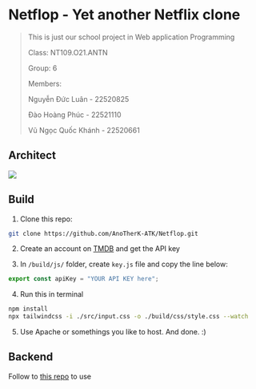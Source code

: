 # Netflop - Yet another Netflix clone

> This is just our school project in Web application Programming
> 
> Class: NT109.O21.ANTN
> 
> Group: 6
> 
> Members:
> 
> Nguyễn Đức Luân - 22520825
> 
> Đào Hoàng Phúc - 22521110
> 
> Vũ Ngọc Quốc Khánh - 22520661

## Architect 
![](https://i.imgur.com/EuPfh9P.png)

## Build
1. Clone this repo:
```bash
git clone https://github.com/AnoTherK-ATK/Netflop.git
```
2. Create an account on [TMDB](https://www.themoviedb.org/?language=vi) and get the API key

3. In `/build/js/` folder, create `key.js` file and copy the line below:
```js
export const apiKey = "YOUR API KEY here";
```

4. Run this in terminal
```bash
npm install
npx tailwindcss -i ./src/input.css -o ./build/css/style.css --watch
```

5. Use Apache or somethings you like to host.
And done. :)

## Backend
Follow to [this repo](https://github.com/whiteshadow0201/Netflop_BE) to use